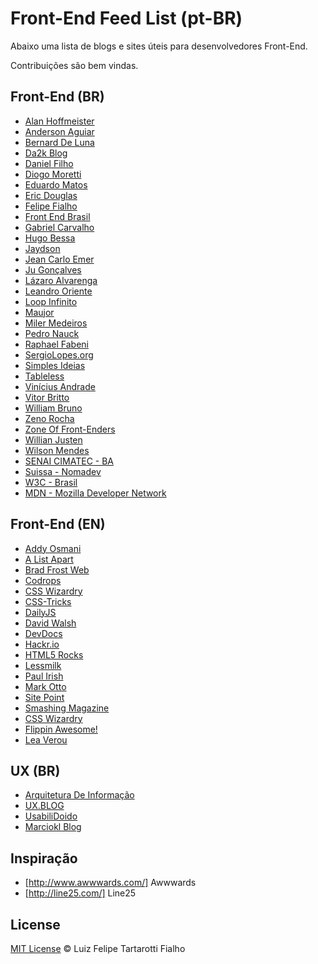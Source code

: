 Front-End Feed List (pt-BR)
=========

Abaixo uma lista de blogs e sites úteis para desenvolvedores Front-End.

Contribuições são bem vindas.

## Front-End (BR)

* [Alan Hoffmeister](http://alanhoff.com/)
* [Anderson Aguiar](http://andersonaguiar.com.br/)
* [Bernard De Luna](http://bernarddeluna.com/)
* [Da2k Blog](http://blog.da2k.com.br/)
* [Daniel Filho](http://damniel.com/)
* [Diogo Moretti](http://diogo.nu/)
* [Eduardo Matos](http://eduardomatos.me/)
* [Eric Douglas](http://ericdouglas.github.io/)
* [Felipe Fialho](http://www.felipefialho.com/)
* [Front End Brasil](http://www.frontendbrasil.com.br/)
* [Gabriel Carvalho](http://www.carvalhoweb.com/)
* [Hugo Bessa](http://www.hugobessa.com.br)
* [Jaydson](http://jaydson.org/)
* [Jean Carlo Emer](http://jcemer.com/)
* [Ju Gonçalves](http://jugoncalv.es/blog/)
* [Lázaro Alvarenga](http://alvarenga.herokuapp.com/)
* [Leandro Oriente](http://leandrooriente.com/)
* [Loop Infinito](http://loopinfinito.com.br/)
* [Maujor](http://www.maujor.com/)
* [Miler Medeiros](http://blog.millermedeiros.com/)
* [Pedro Nauck](http://pedronauck.com/)
* [Raphael Fabeni](http://www.raphaelfabeni.com.br/blog)
* [SergioLopes.org](http://sergiolopes.org/)
* [Simples Ideias](http://simplesideias.com.br/)
* [Tableless](http://tableless.com.br/)
* [Vinícius Andrade](http://vicnicius.github.io/)
* [Vitor Britto](http://www.vitorbritto.com.br/blog)
* [William Bruno](http://wbruno.com.br/)
* [Zeno Rocha](http://zenorocha.com/blog)
* [Zone Of Front-Enders](http://zofe.com.br/)
* [Willian Justen](http://willianjusten.com.br/)
* [Wilson Mendes](http://willmendesneto.github.io/)
* [SENAI CIMATEC - BA](http://softwaresenai.github.io/)
* [Suissa - Nomadev](http://nomadev.com.br/)
* [W3C - Brasil](http://blog.w3c.br/)
* [MDN - Mozilla Developer Network](https://developer.mozilla.org/pt-BR/)

## Front-End (EN)

* [Addy Osmani](http://addyosmani.com/blog/)
* [A List Apart](http://alistapart.com/)
* [Brad Frost Web](http://bradfrostweb.com/)
* [Codrops](http://tympanus.net/codrops)
* [CSS Wizardry](http://csswizardry.com/)
* [CSS-Tricks](http://css-tricks.com/)
* [DailyJS](http://dailyjs.com/)
* [David Walsh](http://davidwalsh.name/)
* [DevDocs](http://devdocs.io/)
* [Hackr.io](http://hackr.io/)
* [HTML5 Rocks](http://www.html5rocks.com/)
* [Lessmilk](http://blog.lessmilk.com/)
* [Paul Irish](http://paulirish.com/)
* [Mark Otto](http://markdotto.com/)
* [Site Point](http://www.sitepoint.com/)
* [Smashing Magazine](http://www.smashingmagazine.com/)
* [CSS Wizardry](http://csswizardry.com/)
* [Flippin Awesome!](http://flippinawesome.org/category/web/)
* [Lea Verou](http://lea.verou.me/)

## UX (BR)

* [Arquitetura De Informação](http://arquiteturadeinformacao.com/)
* [UX.BLOG](http://www.uxdesign.blog.br/)
* [UsabiliDoido](http://usabilidoido.com.br/)
* [Marciokl Blog](http://marciokl.com/blog/)

## Inspiração

* [http://www.awwwards.com/] Awwwards 
* [http://line25.com/] Line25

## License

[MIT License](http://felipefialho.mit-license.org/) © Luiz Felipe Tartarotti Fialho
